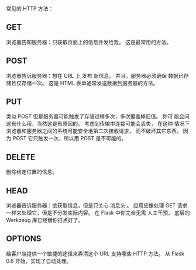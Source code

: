 常见的 HTTP 方法：
## GET
浏览器告知服务器：只获取页面上的信息并发给我。
这是最常用的方法。
## POST
浏览器告诉服务器：想在 URL 上 发布 新信息。
并且，服务器必须确保 数据已存储且仅存储一次。
这是 HTML 表单通常发送数据到服务器的方法。
## PUT
类似 POST 但是服务器可能触发了存储过程多次，多次覆盖掉旧值。
你可 能会问这有什么用，当然这是有原因的。
考虑到传输中连接可能会丢失，
在这种 情况下浏览器和服务器之间的系统可能安全地第二次接收请求，
而不破坏其它东西。
因为 POST 它只触发一次，所以用 POST 是不可能的。
## DELETE
删除给定位置的信息。
## HEAD
浏览器告诉服务器：欲获取信息，但是只关心 消息头 。
应用应像处理 GET 请求一样来处理它，但是不分发实际内容。
在 Flask 中你完全无需 人工干预，
底层的 Werkzeug 库已经替你打点好了。
## OPTIONS
给客户端提供一个敏捷的途径来弄清这个 URL 支持哪些 HTTP 方法。 
从 Flask 0.6 开始，实现了自动处理。

